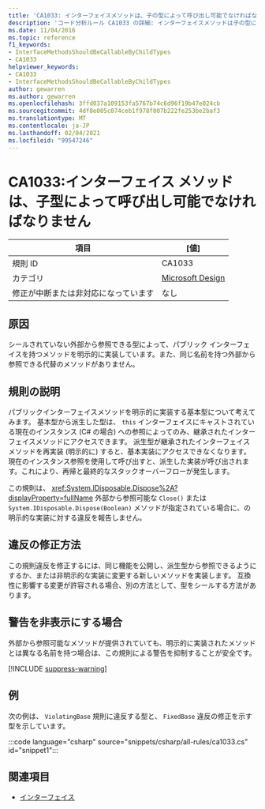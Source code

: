 ```yaml
---
title: 'CA1033: インターフェイスメソッドは、子の型によって呼び出し可能でなければなりません (コード分析)'
description: 'コード分析ルール CA1033 の詳細: インターフェイスメソッドは子の型によって呼び出すことができる必要があります'
ms.date: 11/04/2016
ms.topic: reference
f1_keywords:
- InterfaceMethodsShouldBeCallableByChildTypes
- CA1033
helpviewer_keywords:
- CA1033
- InterfaceMethodsShouldBeCallableByChildTypes
author: gewarren
ms.author: gewarren
ms.openlocfilehash: 3ffd037a109153fa5767b74c6d96f19b47e024cb
ms.sourcegitcommit: 4df8e005c074ceb1f978f007b222fe253be2baf3
ms.translationtype: MT
ms.contentlocale: ja-JP
ms.lasthandoff: 02/04/2021
ms.locfileid: "99547246"
---
```

# <a name="ca1033-interface-methods-should-be-callable-by-child-types"></a>CA1033:インターフェイス メソッドは、子型によって呼び出し可能でなければなりません

| 項目                                     | [値]            |
|------------------------------------------|------------------|
| 規則 ID                                   | CA1033           |
| カテゴリ                                 | [Microsoft Design](design-warnings.md) |
| 修正が中断または非対応になっています | なし     |

## <a name="cause"></a>原因

シールされていない外部から参照できる型によって、パブリック インターフェイスを持つメソッドを明示的に実装しています。また、同じ名前を持つ外部から参照できる代替のメソッドがありません。

## <a name="rule-description"></a>規則の説明

パブリックインターフェイスメソッドを明示的に実装する基本型について考えてみます。 基本型から派生した型は、 `this` インターフェイスにキャストされている現在のインスタンス (C# の場合) への参照によってのみ、継承されたインターフェイスメソッドにアクセスできます。 派生型が継承されたインターフェイスメソッドを再実装 (明示的に) すると、基本実装にアクセスできなくなります。 現在のインスタンス参照を使用して呼び出すと、派生した実装が呼び出されます。これにより、再帰と最終的なスタックオーバーフローが発生します。

この規則は、 <xref:System.IDisposable.Dispose%2A?displayProperty=fullName> 外部から参照可能な `Close()` または `System.IDisposable.Dispose(Boolean)` メソッドが指定されている場合に、の明示的な実装に対する違反を報告しません。

## <a name="how-to-fix-violations"></a>違反の修正方法

この規則違反を修正するには、同じ機能を公開し、派生型から参照できるようにするか、または非明示的な実装に変更する新しいメソッドを実装します。 互換性に影響する変更が許容される場合、別の方法として、型をシールする方法があります。

## <a name="when-to-suppress-warnings"></a>警告を非表示にする場合

外部から参照可能なメソッドが提供されていても、明示的に実装されたメソッドとは異なる名前を持つ場合は、この規則による警告を抑制することが安全です。

[!INCLUDE [suppress-warning](../../../../includes/code-analysis/suppress-warning.md)]

## <a name="example"></a>例

次の例は、 `ViolatingBase` 規則に違反する型と、 `FixedBase` 違反の修正を示す型を示しています。

:::code language="csharp" source="snippets/csharp/all-rules/ca1033.cs" id="snippet1":::

## <a name="see-also"></a>関連項目

- [インターフェイス](../../../csharp/programming-guide/interfaces/index.md)
